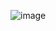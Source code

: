 ![image](https://github.com/15831687445/15831687445/assets/148450557/b6b04a49-7400-427a-ae0c-9c84c62b2516)

